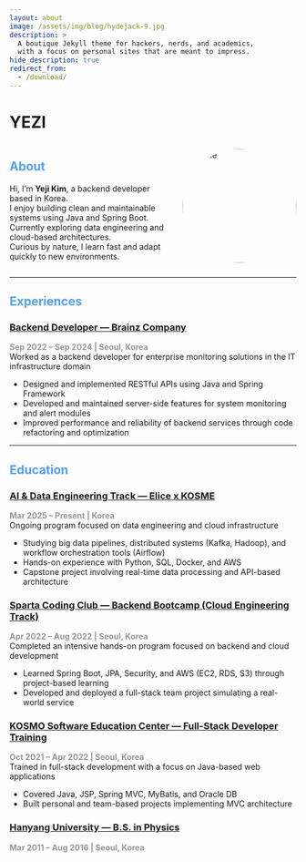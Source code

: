 ```yaml
---
layout: about
image: /assets/img/blog/hydejack-9.jpg
description: >
  A boutique Jekyll theme for hackers, nerds, and academics,
  with a focus on personal sites that are meant to impress.
hide_description: true
redirect_from:
  - /download/
---
```


# YEZI

<div style="display: flex; align-items: center; gap: 2rem;">
  <div>
    <h2 style="color:#539ef2">About</h2>
    <p>Hi, I’m <strong>Yeji Kim</strong>, a backend developer based in Korea.<br>
    I enjoy building clean and maintainable systems using Java and Spring Boot.<br>
    Currently exploring data engineering and cloud-based architectures.<br>
    Curious by nature, I learn fast and adapt quickly to new environments.</p>
  </div>
  <img src="../assets/img/profile2.png" alt="profile" style="width: 200px; border-radius: 50%;" />
</div>

---

## <span style="color:#539ef2">Experiences</span>

### <u>Backend Developer — Brainz Company</u>
<span style="color:#92979c">**Sep 2022 – Sep 2024 | Seoul, Korea**</span>
<br>Worked as a backend developer for enterprise monitoring solutions in the IT infrastructure domain  
- Designed and implemented RESTful APIs using Java and Spring Framework  
- Developed and maintained server-side features for system monitoring and alert modules  
- Improved performance and reliability of backend services through code refactoring and optimization  

---

## <span style="color:#539ef2">Education</span>

### <u>AI & Data Engineering Track — Elice x KOSME</u>
<span style="color:#92979c">**Mar 2025 – Present | Korea**</span>
<br>Ongoing program focused on data engineering and cloud infrastructure  
- Studying big data pipelines, distributed systems (Kafka, Hadoop), and workflow orchestration tools (Airflow)  
- Hands-on experience with Python, SQL, Docker, and AWS  
- Capstone project involving real-time data processing and API-based architecture



### <u>Sparta Coding Club — Backend Bootcamp (Cloud Engineering Track)</u>
<span style="color:#92979c">**Apr 2022 – Aug 2022 | Seoul, Korea**</span>
<br>Completed an intensive hands-on program focused on backend and cloud development  
- Learned Spring Boot, JPA, Security, and AWS (EC2, RDS, S3) through project-based learning  
- Developed and deployed a full-stack team project simulating a real-world service

### <u>KOSMO Software Education Center — Full-Stack Developer Training</u>
<span style="color:#92979c">**Oct 2021 – Apr 2022 | Seoul, Korea**</span>
<br>Trained in full-stack development with a focus on Java-based web applications  
- Covered Java, JSP, Spring MVC, MyBatis, and Oracle DB  
- Built personal and team-based projects implementing MVC architecture

### <u>Hanyang University — B.S. in Physics</u>
<span style="color:#92979c">**Mar 2011 – Aug 2016 | Seoul, Korea**</span>




